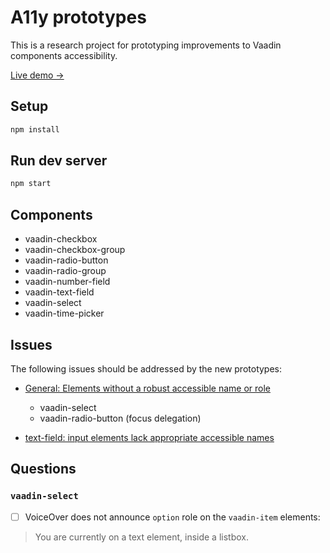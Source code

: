 # A11y prototypes

This is a research project for prototyping improvements to Vaadin components accessibility.

[Live demo →](https://a11y-vaadin-proto.netlify.app/)

## Setup

```sh
npm install
```

## Run dev server

```sh
npm start
```

## Components

- vaadin-checkbox
- vaadin-checkbox-group
- vaadin-radio-button
- vaadin-radio-group
- vaadin-number-field
- vaadin-text-field
- vaadin-select
- vaadin-time-picker

## Issues

The following issues should be addressed by the new prototypes:

- [General: Elements without a robust accessible name or role](https://github.com/vaadin/web-components/issues/153)
  - vaadin-select
  - vaadin-radio-button (focus delegation)

- [text-field: input elements lack appropriate accessible names](https://github.com/vaadin/web-components/issues/161)

## Questions

### `vaadin-select`

- [ ] VoiceOver does not announce `option` role on the `vaadin-item` elements:

> You are currently on a text element, inside a listbox.
